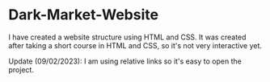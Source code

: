 # Dark-Market-Website
I have created a website structure using HTML and CSS. It was created after taking a short course in HTML and CSS, so it's not very interactive yet.

Update (09/02/2023): I am using relative links so it's easy to open the project.
